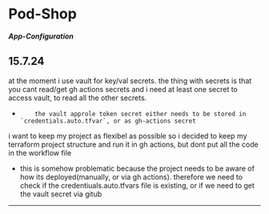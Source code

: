 # Pod-Shop
 ***App-Configuration***

## 15.7.24

at the moment i use vault for key/val secrets. the thing with secrets is that you cant read/get gh actions secrets and i need at least one secret to access vault, to read all the other secrets. 
-         the vault approle token secret either needs to be stored in `credentials.auto.tfvar`, or as gh-actions secret

i want to keep my project as flexibel as possible so i decided to keep my terraform project structure and run it in gh actions, but dont put all the code in the workflow file

- this is somehow problematic because the project needs to be aware of how its deployed(manually, or via gh actions). therefore we need to check if the credentiuals.auto.tfvars file is existing, or if we need to get the vault secret via gitub 

 ---
